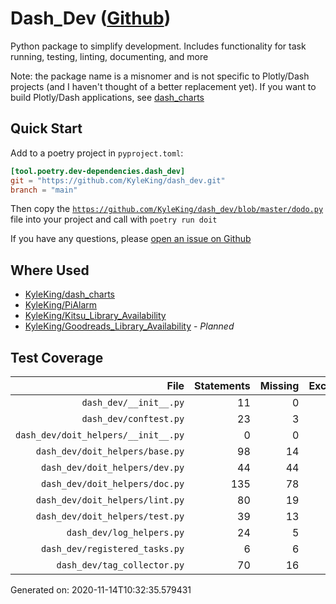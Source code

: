 # Dash_Dev ([Github](https://github.com/KyleKing/dash_dev))

Python package to simplify development. Includes functionality for task running, testing, linting, documenting, and more

Note: the package name is a misnomer and is not specific to Plotly/Dash projects (and I haven't thought of a better replacement yet). If you want to build Plotly/Dash applications, see [dash_charts](https://github.com/KyleKing/dash_charts)

## Quick Start

<!-- TODO: Replace with CookieCutter Instructions -->

Add to a poetry project in `pyproject.toml`:

```toml
[tool.poetry.dev-dependencies.dash_dev]
git = "https://github.com/KyleKing/dash_dev.git"
branch = "main"
```

Then copy the [`https://github.com/KyleKing/dash_dev/blob/master/dodo.py`](https://github.com/KyleKing/dash_dev/blob/master/dodo.py) file into your project and call with `poetry run doit`

If you have any questions, please [open an issue on Github](https://github.com/KyleKing/dash_dev/issues/new)

## Where Used

- [KyleKing/dash_charts](https://github.com/KyleKing/dash_charts)
- [KyleKing/PiAlarm](https://github.com/KyleKing/PiAlarm)
- [KyleKing/Kitsu_Library_Availability](https://github.com/KyleKing/Kitsu_Library_Availability)
- [KyleKing/Goodreads_Library_Availability](https://github.com/KyleKing/Goodreads_Library_Availability) - *Planned*

## Test Coverage

<!-- COVERAGE -->

| File | Statements | Missing | Excluded | Coverage |
| --: | --: | --: | --: | --: |
| `dash_dev/__init__.py` | 11 | 0 | 0 | 100.0% |
| `dash_dev/conftest.py` | 23 | 3 | 0 | 87.0% |
| `dash_dev/doit_helpers/__init__.py` | 0 | 0 | 0 | 100.0% |
| `dash_dev/doit_helpers/base.py` | 98 | 14 | 0 | 85.7% |
| `dash_dev/doit_helpers/dev.py` | 44 | 44 | 0 | 0.0% |
| `dash_dev/doit_helpers/doc.py` | 135 | 78 | 0 | 42.2% |
| `dash_dev/doit_helpers/lint.py` | 80 | 19 | 0 | 76.2% |
| `dash_dev/doit_helpers/test.py` | 39 | 13 | 0 | 66.7% |
| `dash_dev/log_helpers.py` | 24 | 5 | 0 | 79.2% |
| `dash_dev/registered_tasks.py` | 6 | 6 | 0 | 0.0% |
| `dash_dev/tag_collector.py` | 70 | 16 | 0 | 77.1% |

Generated on: 2020-11-14T10:32:35.579431

<!-- /COVERAGE -->

